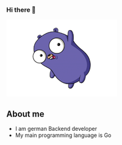 ### Hi there 👋

<img src="iu.png"  width="290px" height="200px">

## About me
- I am german Backend developer
- My main programming language is Go


<!--
**marwinzoepfel/marwinzoepfel** is a ✨ _special_ ✨ repository because its `README.md` (this file) appears on your GitHub profile.

Here are some ideas to get you started:

- 🔭 I’m currently working on ...
- 🌱 I’m currently learning ...
- 👯 I’m looking to collaborate on ...
- 🤔 I’m looking for help with ...
- 💬 Ask me about ...
- 📫 How to reach me: ...
- 😄 Pronouns: ...
- ⚡ Fun fact: ...!

-->
